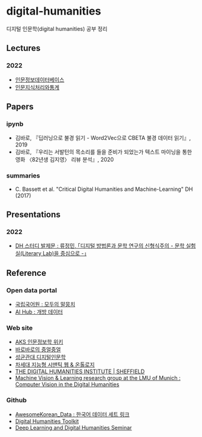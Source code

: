 # digital-humanities
디지털 인문학(digital humanities) 공부 정리

## Lectures
### 2022
- [인문정보데이터베이스](https://github.com/Esantomi/digital-humanities/blob/main/lectures/%EC%9D%B8%EB%AC%B8%EC%A0%95%EB%B3%B4%EB%8D%B0%EC%9D%B4%ED%84%B0%EB%B2%A0%EC%9D%B4%EC%8A%A4.md)
- [인문지식처리와통계](https://github.com/Esantomi/digital-humanities/blob/main/lectures/%EC%9D%B8%EB%AC%B8%EC%A7%80%EC%8B%9D%EC%B2%98%EB%A6%AC%EC%99%80%ED%86%B5%EA%B3%84.md)

## Papers
### ipynb
- 김바로, 『딥러닝으로 불경 읽기 - Word2Vec으로 CBETA 불경 데이터 읽기』, 2019
- 김바로, 『우리는 서발턴의 목소리를 들을 준비가 되었는가  텍스트 마이닝을 통한 영화 〈82년생 김지영〉 리뷰 분석』, 2020
### summaries
- C. Bassett et al. "Critical Digital Humanities and Machine-Learning" DH (2017) 

## Presentations
### 2022
- [DH 스터디 발제문 : 류정민, ｢디지털 방법론과 문학 연구의 신형식주의 - 문학 실험실(Literary Lab)을 중심으로 -｣](https://haechandeo.me/ppt-literary-lab/)

## Reference
### Open data portal
- [국립국어원 : 모두의 말뭉치](https://corpus.korean.go.kr/)
- [AI Hub : 개방 데이터](https://aihub.or.kr/)
### Web site
- [AKS 인문정보학 위키](http://dh.aks.ac.kr/Edu/wiki/index.php/%EB%8C%80%EB%AC%B8)
- [바로바로의 중얼중얼](https://www.ddokbaro.com/)
- [성균관대 디지털인문학](https://skku.libguides.com/dh)
- [차세대 지능형 시맨틱 웹 & 온톨로지](https://www.itfind.or.kr/WZIN/jugidong/1265/126503.htm)
- [THE DIGITAL HUMANITIES INSTITUTE | SHEFFIELD](https://www.dhi.ac.uk/)
- [Machine Vision & Learning research group at the LMU of Munich : Computer Vision in the Digital Humanities](https://ommer-lab.com/research/computer-vision-in-the-digital-humanities/)
### Github
- [AwesomeKorean_Data : 한국어 데이터 세트 링크](https://github.com/songys/AwesomeKorean_Data)
- [Digital Humanities Toolkit](https://github.com/pacian/Digital-Humanities-Toolkit)
- [Deep Learning and Digital Humanities Seminar](https://github.com/SteffenEger/dldh)
